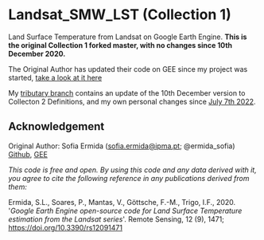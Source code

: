 # Landsat_SMW_LST (Collection 1)
Land Surface Temperature from Landsat on Google Earth Engine. **This is the original Collection 1 forked master, with no changes since 10th December 2020.** 

The Original Author has updated their code on GEE since my project was started, [take a look at it here](https://code.earthengine.google.com/?scriptPath=users%2Fsofiaermida%2Flandsat_smw_lst%3Aexample_1.js)

My [tributary branch](https://github.com/EldonSamuelson/Landsat_SMW_LST_COL2/tree/master) contains an update of the 10th December version to Collecton 2 Definitions, and my own personal changes since [July 7th 2022](https://i.imgur.com/mK4y5m0.png).

## Acknowledgement
Original Author: Sofia Ermida (sofia.ermida@ipma.pt; @ermida_sofia) [Github](https://github.com/sofiaermida/Landsat_SMW_LST), [GEE](https://code.earthengine.google.com/?scriptPath=users%2Fsofiaermida%2Flandsat_smw_lst%3Aexample_1.js)

*This code is free and open. By using this code and any data derived with it, you agree to cite the following reference in any publications derived from them:*

Ermida, S.L., Soares, P., Mantas, V., Göttsche, F.-M., Trigo, I.F., 2020.
'*Google Earth Engine open-source code for Land Surface Temperature estimation from the Landsat series*'.
Remote Sensing, 12 (9), 1471; https://doi.org/10.3390/rs12091471
